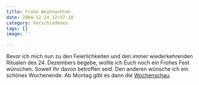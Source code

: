 ```yaml
---
title: Frohe Weihnachten
date: 2004-12-24 12:57:18
category: Verschiedenes
tags: []
image: ''

---
```


Bevor ich mich nun zu den Feierlichkeiten und den immer wiederkehrenden Ritualen des 24. Dezembers begebe, wollte ich Euch noch ein Frohes Fest wünschen. Soweit Ihr davon betroffen seid. Den anderen wünsche ich ein schönes Wochenende. Ab Montag gibt es dann die [Wochenschau](/downloads?wochenschau).
